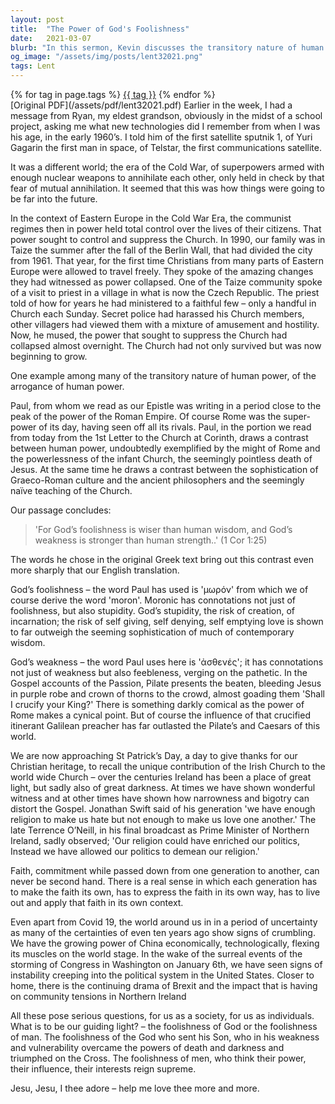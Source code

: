 ```yaml
---
layout: post
title:  "The Power of God's Foolishness"
date:   2021-03-07
blurb: "In this sermon, Kevin discusses the transitory nature of human power and the enduring strength of God's wisdom. Drawing from his personal experiences and biblical teachings, he contrasts the might of superpowers like Rome and the seeming powerlessness of the Church. He emphasizes the importance of faith in navigating uncertain times and the need for each generation to make the faith its own."
og_image: "/assets/img/posts/lent32021.png"
tags: Lent
---    
```

<div class="tag-pills">
    {% for tag in page.tags %}
    <a href="{{ site.baseurl }}/tag/{{ tag | slugify }}" class="tag-pill">{{ tag }}</a>
    {% endfor %}
</div>
[Original PDF](/assets/pdf/lent32021.pdf)
Earlier in the week, I had a message from Ryan, my eldest grandson, obviously in the midst of a school project, asking me what new technologies did I remember from when I was his age, in the early 1960’s. I told him of the first satellite sputnik 1, of Yuri Gagarin the first man in space, of Telstar, the first communications satellite.

It was a different world; the era of the Cold War, of superpowers armed with enough nuclear weapons to annihilate each other, only held in check by that fear of mutual annihilation. It seemed that this was how things were going to be far into the future.

In the context of Eastern Europe in the Cold War Era, the communist regimes then in power held total control over the lives of their citizens. That power sought to control and suppress the Church. In 1990, our family was in Taize the summer after the fall of the Berlin Wall, that had divided the city from 1961. That year, for the first time Christians from many parts of Eastern Europe were allowed to travel freely. They spoke of the amazing changes they had witnessed as power collapsed. One of the Taize community spoke of a visit to priest in a village in what is now the Czech Republic. The priest told of how for years he had ministered to a faithful few – only a handful in Church each Sunday. Secret police had harassed his Church members, other villagers had viewed them with a mixture of amusement and hostility. Now, he mused, the power that sought to suppress the Church had collapsed almost overnight. The Church had not only survived but was now beginning to grow.

One example among many of the transitory nature of human power, of the arrogance of human power.

Paul, from whom we read as our Epistle was writing in a period close to the peak of the power of the Roman Empire. Of course Rome was the super-power of its day, having seen off all its rivals. Paul, in the portion we read from today from the 1st Letter to the Church at Corinth, draws a contrast between human power, undoubtedly exemplified by the might of Rome and the powerlessness of the infant Church, the seemingly pointless death of Jesus. At the same time he draws a contrast between the sophistication of Graeco-Roman culture and the ancient philosophers and the seemingly naïve teaching of the Church.

Our passage concludes:

> 'For God’s foolishness is wiser than human wisdom, and God’s weakness is stronger than human strength..' (1 Cor 1:25)

The words he chose in the original Greek text bring out this contrast even more sharply that our English translation.

God’s foolishness – the word Paul has used is 'μωρόν' from which we of course derive the word 'moron'. Moronic has connotations not just of foolishness, but also stupidity. God’s stupidity, the risk of creation, of incarnation; the risk of self giving, self denying, self emptying love is shown to far outweigh the seeming sophistication of much of contemporary wisdom.

God’s weakness – the word Paul uses here is 'ἀσθενές'; it has connotations not just of weakness but also feebleness, verging on the pathetic. In the Gospel accounts of the Passion, Pilate presents the beaten, bleeding Jesus in purple robe and crown of thorns to the crowd, almost goading them 'Shall I crucify your King?' There is something darkly comical as the power of Rome makes a cynical point. But of course the influence of that crucified itinerant Galilean preacher has far outlasted the Pilate’s and Caesars of this world.

We are now approaching St Patrick’s Day, a day to give thanks for our Christian heritage, to recall the unique contribution of the Irish Church to the world wide Church – over the centuries Ireland has been a place of great light, but sadly also of great darkness. At times we have shown wonderful witness and at other times have shown how narrowness and bigotry can distort the Gospel. Jonathan Swift said of his generation 'we have enough religion to make us hate but not enough to make us love one another.' The late Terrence O’Neill, in his final broadcast as Prime Minister of Northern Ireland, sadly observed; 'Our religion could have enriched our politics, Instead we have allowed our politics to demean our religion.'

Faith, commitment while passed down from one generation to another, can never be second hand. There is a real sense in which each generation has to make the faith its own, has to express the faith in its own way, has to live out and apply that faith in its own context.

Even apart from Covid 19, the world around us in in a period of uncertainty as many of the certainties of even ten years ago show signs of crumbling. We have the growing power of China economically, technologically, flexing its muscles on the world stage. In the wake of the surreal events of the storming of Congress in Washington on January 6th, we have seen signs of instability creeping into the political system in the United States. Closer to home, there is the continuing drama of Brexit and the impact that is having on community tensions in Northern Ireland

All these pose serious questions, for us as a society, for us as individuals. What is to be our guiding light? – the foolishness of God or the foolishness of man. The foolishness of the God who sent his Son, who in his weakness and vulnerability overcame the powers of death and darkness and triumphed on the Cross. The foolishness of men, who think their power, their influence, their interests reign supreme.

Jesu, Jesu, I thee adore – help me love thee more and more.
